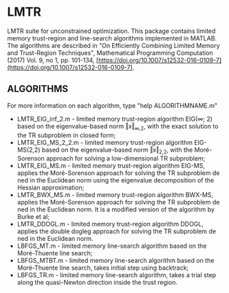 # LMTR
LMTR suite for unconstrained optimization. This package contains limited memory trust-region and line-search algorithms implemented in MATLAB.
The algorithms are described in "On Efficiently Combining Limited Memory and Trust-Region Techniques", Mathematical Programming Computation (2017) Vol. 9, no 1, pp. 101-134, [https://doi.org/10.1007/s12532-016-0109-7](https://doi.org/10.1007/s12532-016-0109-7).

## ALGORITHMS
For more information on each algorithm, type "help ALGORITHMNAME.m"
- LMTR_EIG_inf_2.m - limited memory trust-region algorithm EIG(&infin;; 2) based on
the eigenvalue-based norm &Vert;x&Vert;<sub>&infin;,2</sub>, with the exact solution to the TR subproblem in closed form;
- LMTR_EIG_MS_2_2.m - limited memory trust-region algorithm EIG-MS(2,2) based
on the eigenvalue-based norm &Vert;x&Vert;<sub>2,2</sub>, with the Moré-Sorenson approach for solving a low-dimensional TR subproblem;
- LMTR_EIG_MS.m - limited memory trust-region algorithm EIG-MS, applies the
Moré-Sorenson approach for solving the TR subproblem de ned in the Euclidean
norm using the eigenvalue decomposition of the Hessian approximation;
- LMTR_BWX_MS.m - limited memory trust-region algorithm BWX-MS, applies the
Moré-Sorenson approach for solving the TR subproblem de ned in the Euclidean
norm. It is a modified version of the algorithm by Burke et al;
- LMTR_DDOGL.m - limited memory trust-region algorithm DDOGL, applies the
double dogleg approach for solving the TR subproblem de ned in the Euclidean
norm.
- LBFGS_MT.m - limited memory line-search algorithm based on the Moré-Thuente
line search;
- LBFGS_MTBT.m - limited memory line-search algorithm based on the Moré-Thuente
line search, takes initial step using backtrack;
- LBFGS_TR.m - limited memory line-search algorithm, takes a trial step along the
quasi-Newton direction inside the trust region.
